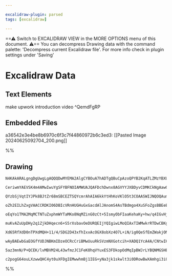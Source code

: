 ```yaml
---

excalidraw-plugin: parsed
tags: [excalidraw]

---
```

==⚠  Switch to EXCALIDRAW VIEW in the MORE OPTIONS menu of this document. ⚠== You can decompress Drawing data with the command palette: 'Decompress current Excalidraw file'. For more info check in plugin settings under 'Saving'


# Excalidraw Data
## Text Elements
make upwork introduction video ^QemdFgRP

## Embedded Files
a36542e3e4be8b6970c6f3c7f44860972b6c3ed3: [[Pasted Image 20240625092704_200.png]]

%%
## Drawing
```compressed-json
N4KAkARALgngDgUwgLgAQQQDwMYEMA2AlgCYBOuA7hADTgQBuCpAzoQPYB2KqATLZMzYBXUtiRoIACyhQ4zZAHoFAc0JRJQgEYA6bGwC2CgF7N6hbEcK4OCtptbErHALRY8RMpWdx8Q1TdIEfARcZgRmBShcZQUebTiANho6IIR9BA4oZm4AbXAwUDAi6HhxdCgsKGSiyEYWdi40HgB2AFZ+YrrWTgA5TjFuHgAOVoAGFoBGABYJjshCDmIsbghc

CeriwmYAEVSK4m4AMwIwuYgSFYBFNOIAMWUAJQAFDchDwnx8AGVYYJXBDyvCDMKCkNgAawQAHUSOpuKNtO18gJQRCED8YH8JACLmcwX5JBxwtk0LNkRA2HBcNg1DBuBNRqMztZlFjUEzyZhuM4JjwpkNEVMAJxTKbNZo8IWSmZnOloZzNKYAZm0zQSQyFjImQpF/KGZxBYMhAGE2Pg2KQVgBiHiHIUIUVAzTU8HKfGLU3my0SUHWZhUwKZIEUWGS

QYzbSjVqtIYJPk8BJtZr68mSBCEZTSQYcmrAhAIA6kkYtHhKoVKlO5t3COAASWIJNQOQAumdDuR0vXuBwhJ88cJFkTmI2e33yZoB8QAKLBdKZRsts5CODEXD7enNbXDHg8VrNcZTM5EDjg7u9/BHtjYSGF1DHfCncmHThQL6EIxlCYJNsv264fQfHKqBkrmFSYFUEj6LgkKoMuFAWuCqALKixBCNgUANKgZhLGwQLkBQAAqlQrFBMFwQhSGZGCqH

oZh2EILhZxgVAACCRDKI06DBIcVRnHUGHuGxGacdAlJAnomS4AsTBdmgo4XuSFoZgsBBEeBJHQQgsFwPBpCIch1FoRhnBYSQDFArgQhQGwDzhO+ZSgkICBHtJAAS6aZhBwHxK0+QAL4dIUmy3hAACqABaTwPMwLGhfgHD0MamBTlABF2AAmpgAAalxArAiArIQUHKEgZxcvKQxKgk2hKq0O61WMdUTM0QqytyIwCqMQoTK0QoxkqLT8kqZwhsQcJ

oEqYo1TMA2MqMCTNTuZxphmWYTaMKo8NqMZinG0zCt+5IsmyObFIaaKehaKy+hw/q4IGvHji61ZCB6ZpXT65C3QGGSPbm7yfBibLAmauLkudkIwmNYZNAaqKQkDZQg4C/YEkOjYgcUlLUrS9KMmcL11g2uStk+HYILJqDyWcCxLOV6C4EqeGTujZ5jrmYQFvSCT8m0UpKs0fFMN0nGlkL9S9P0ZQLeW4oTBqNM7HsXNoPej65hOr3TrOv0jueS4r

muKvAZuUpDHy2q1ZjkDHqecn6+S5rXsbavOeDURQEIjYQIgiwLMoQIAxTIWMwkrRTDwCBKg6mgIEMmgJEK+7YAkhxKtgzSHKKsZdRKCfYNHxBMwa7hlHkNRgNblfIs2/mBeSFwSAA0ixMAUFADy1uCXxwPorQAGpKgA+rgPAAOLbBMVBMaUhXFaVnLchKKqjEMEdJj1VXWxAQHOJVrTaItSoC60idqsN5KjeNqAVoeqYeWtvDJsyHCsmUp0okaCC

Xd65RfXdD0nTPXdMQH+11/4/SDG2D43xfhIxxAcOGX8obXz4O7L+iN/ig0QeSfEmZWakjONjGksA8YfwgITesC5Sb/XJpTamDdFjLAkLgKYzMtYEKpg7Dm+Zby8maMfIUIwyzixFoMVq5IugND6BwAYpIdxDFjNGHqitdjBHXGgRybsNaThnGkXWbMFK5mXKuDRJstzmwjhHCYF9cy20MZeZ2t5XZwzXF7FYvtHCv0Dh8YOKxGSjwQC0Q4mgE7Om

wAyBAEwbGaEOGfYUDJNBKmIDzeOCRcCriBMwUuuRkSVzmNXGotcih+XADQ1YcA4A/CNtwIK0A0zpBWOxLMHQGCEAQBQAAQsAycYCJBWkOIMoZGwIDYBEA9WsFR9A/C/n09AVoJhRKWSMsZpAJlTO6deF6b0vTgL9JAv6kBVnrLSLcGBmDsTYJWeM36ky0gzLRCgmGvBWnHNuVMh5CM4FYJRvkUZNzMh3P0A8YQ+DiT0leQCqAQKADyVISFAQZKdf

5az3mnN/P+QCEK/lvMBVM24L43wfmzJC1FeK0hqVYuxES3FDkopOdMqIpBWJrLYBQNMGSHE4qhUCqciwWKsvZSEEOgqRnZLBJ8LK9JlQHw1D1L8PNT6jBUX88VZp8DpW4IoxIpY+qtCqhbUYgs/lGDYAYWpkiCBOXpNoVJSc5rKiqsqoYzQ67crJdCqZIKOHgokCAkZboSBErKAw4ogbQHvV/kFSAnSzQhStMaIUibE23FuECWyyhez3WtFObYub

c2pogG64ouLXzwwQHC4yt0uXFDgIEMwwhmBj1IEG+yNa3jk1skwlt3i0DRowBwXAmhgi3i0WcbARA4DcDHeSQdjTNGkCckQqyx4HKLoQMWyAdgABWCB0LMC+IOuAABZNgSw+VDpHUcE4G6wABToEHRswBSl+SAA=
```
%%
